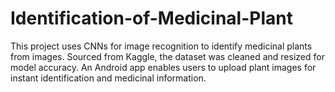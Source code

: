 # Identification-of-Medicinal-Plant
This project uses CNNs for image recognition to identify medicinal plants from images. Sourced from Kaggle, the dataset was cleaned and resized for model accuracy. An Android app enables users to upload plant images for instant identification and medicinal information.
